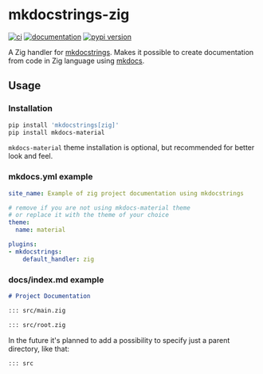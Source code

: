 # mkdocstrings-zig

[![ci](https://github.com/insolor/mkdocstrings-zig/workflows/ci/badge.svg)](https://github.com/insolor/mkdocstrings-zig/actions?query=workflow%3Aci)
[![documentation](https://img.shields.io/badge/docs-mkdocs-708FCC.svg?style=flat)](https://insolor.github.io/mkdocstrings-zig/)
[![pypi version](https://img.shields.io/pypi/v/mkdocstrings-zig.svg)](https://pypi.org/project/mkdocstrings-zig/)

A Zig handler for [mkdocstrings](https://mkdocstrings.github.io). Makes it possible to create documentation from code in Zig language using [mkdocs](https://github.com/mkdocs/mkdocs).

## Usage

### Installation

```bash
pip install 'mkdocstrings[zig]'
pip install mkdocs-material
```

`mkdocs-material` theme installation is optional, but recommended for better look and feel.

### mkdocs.yml example

```yaml
site_name: Example of zig project documentation using mkdocstrings

# remove if you are not using mkdocs-material theme
# or replace it with the theme of your choice
theme:
  name: material

plugins:
- mkdocstrings:
    default_handler: zig
```

### docs/index.md example

```markdown
# Project Documentation

::: src/main.zig

::: src/root.zig
```

In the future it's planned to add a possibility to specify just a parent directory, like that:

```markdown
::: src
```
